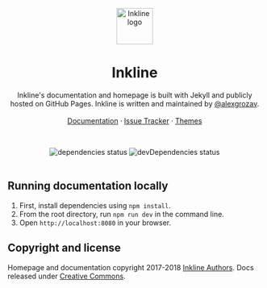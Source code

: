 <p align="center">
    <a href="http://inkline.io/">
        <img src="http://inkline.io/" alt="Inkline logo" width=72 height=72>
    </a>
    <h1 align="center">Inkline</h1>
</p>

<p align="center">
    Inkline's documentation and homepage is built with Jekyll and publicly hosted on GitHub Pages. Inkline is 
    written and maintained by <a href="https://twitter.com/alexgrozav">@alexgrozav</a>. 
    <br/>
    <br/>
    <a href="http://inkline.io">Documentation</a>
    ·
    <a href="https://github.com/inkline/inkline/issues">Issue Tracker</a>
    ·
    <a href="http://inkline.io/themes">Themes</a>
</p>

<br/>
  
<p align="center">
    <img src="https://img.shields.io/david/inkline/inkline.io.svg?style=popout" alt="dependencies status">
    <img src="https://img.shields.io/david/inkline/inkline.io.svg?style=popout" alt="devDependencies status">
</a>

<br/>
<br/>

## Running documentation locally

1. First, install dependencies using `npm install`.
2. From the root directory, run `npm run dev` in the command line.
3. Open `http://localhost:8080` in your browser.

## Copyright and license
Homepage and documentation copyright 2017-2018 [Inkline Authors](https://github.com/inkline/inkline.io/graphs/contributors). 
Docs released under [Creative Commons](https://github.com/inkline/inkline.io/blob/master/docs/LICENSE).
